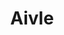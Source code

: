 ---
title: "Aivle"
layout: category
permalink: /categories/Aivle/
author_profile: true
taxonomy: Aivle
sidebar:
  nav: "categories"
---